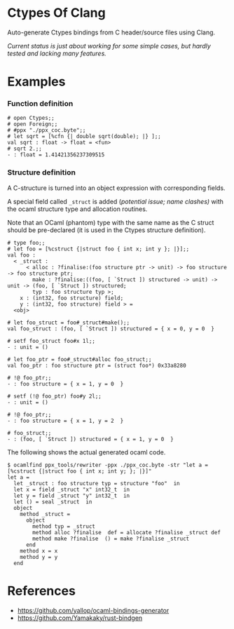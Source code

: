 # Ctypes Of Clang

Auto-generate Ctypes bindings from C header/source files using
Clang.

_Current status is just about working for some simple cases, but
hardly tested and lacking many features._

# Examples

### Function definition

```
# open Ctypes;;
# open Foreign;;
# #ppx "./ppx_coc.byte";;
# let sqrt = [%cfn {| double sqrt(double); |} ];;
val sqrt : float -> float = <fun>
# sqrt 2.;;
- : float = 1.41421356237309515
```

### Structure definition

A C-structure is turned into an object expression with
corresponding fields.

A special field called `_struct` is added (_potential issue;
name clashes)_ with the ocaml structure type and allocation
routines.

Note that an OCaml (phantom) type with the same name as
the C struct should be pre-declared (it is used in the 
Ctypes structure definition).

```
# type foo;;
# let foo = [%cstruct {|struct foo { int x; int y }; |}];;
val foo :
  < _struct : 
      < alloc : ?finalise:(foo structure ptr -> unit) -> foo structure -> foo structure ptr;
        make : ?finalise:((foo, [ `Struct ]) structured -> unit) -> unit -> (foo, [ `Struct ]) structured;
        typ : foo structure typ >;
    x : (int32, foo structure) field;
    y : (int32, foo structure) field > =
  <obj>

# let foo_struct = foo#_struct#make();;
val foo_struct : (foo, [ `Struct ]) structured = { x = 0, y = 0  }

# setf foo_struct foo#x 1l;;
- : unit = ()

# let foo_ptr = foo#_struct#alloc foo_struct;;
val foo_ptr : foo structure ptr = (struct foo*) 0x33a8280

# !@ foo_ptr;;
- : foo structure = { x = 1, y = 0  }

# setf (!@ foo_ptr) foo#y 2l;;
- : unit = ()

# !@ foo_ptr;;
- : foo structure = { x = 1, y = 2  }

# foo_struct;;
- : (foo, [ `Struct ]) structured = { x = 1, y = 0  }
```

The following shows the actual generated ocaml code.

```
$ ocamlfind ppx_tools/rewriter -ppx ./ppx_coc.byte -str "let a = [%cstruct {|struct foo { int x; int y; }; |}]"
let a =
  let _struct : foo structure typ = structure "foo"  in
  let x = field _struct "x" int32_t  in
  let y = field _struct "y" int32_t  in
  let () = seal _struct  in
  object
    method _struct =
      object
        method typ = _struct
        method alloc ?finalise  def = allocate ?finalise _struct def
        method make ?finalise  () = make ?finalise _struct
      end
    method x = x
    method y = y
  end 
```

# References

- https://github.com/yallop/ocaml-bindings-generator
- https://github.com/Yamakaky/rust-bindgen


